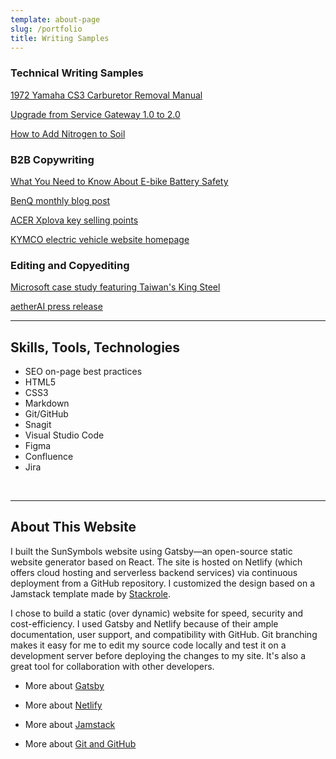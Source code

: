```yaml
---
template: about-page
slug: /portfolio
title: Writing Samples
---
```


### Technical Writing Samples
[1972 Yamaha CS3 Carburetor Removal Manual](https://docs.google.com/document/d/1zK1f4DbFlKdP7UgrS5OWuFU2D6MS-pGeRPCxoX888W0/edit?usp=sharing)
<br>

[Upgrade from Service Gateway 1.0 to 2.0](https://docs.trendmicro.com/en-us/enterprise/trend-micro-vision-one/common-apps/service-gateway-inve_001/getting-started/upgradingservicegate.aspx)

[How to Add Nitrogen to Soil](https://www.familyfoodgarden.com/how-to-add-nitrogen-to-soil/)

### B2B Copywriting

[What You Need to Know About E-bike Battery Safety](https://www.ternbicycles.com/en/explore/what-you-need-know-about-e-bike-battery-safety)
<br>

[BenQ monthly blog post](https://www.benq.com/en-ap/education/edtech-blog/what-are-the-costs-of-adding-a-smart-board-to-the-classroom.html)
<br>

[ACER Xplova key selling points](https://docs.google.com/document/d/1ODsxz9wXC1tkvYwBhUpQn4YReUU_MDGbt_pyUe6HdyY/edit?usp=sharing)
<br>

[KYMCO electric vehicle website homepage](https://docs.google.com/document/d/1zuTGYa9laV9EMq-2NKJGNtBBvzB0lEmzyN_jVpbgJmQ/edit?usp=sharing)
<br>


### Editing and Copyediting 

[Microsoft case study featuring Taiwan's King Steel](https://news.microsoft.com/apac/features/with-generational-change-taiwans-king-steel-transforms-into-an-innovation-and-sustainability-leader/)
<br>

[aetherAI press release](https://docs.google.com/document/d/1wKtqwuyv6LIdJGThPC5GRglMZI4lJE0tI3BWRdjSCLM/edit?usp=sharing)
<br>

---

## Skills, Tools, Technologies
* SEO on-page best practices
* HTML5
* CSS3
* Markdown
* Git/GitHub
* Snagit
* Visual Studio Code
* Figma
* Confluence
* Jira
<br>

---

 ## About This Website

I built the SunSymbols website using Gatsby—an open-source static website generator based on React. The site is hosted on Netlify (which offers cloud hosting and serverless backend services) via continuous deployment from a GitHub repository. I customized the design based on a Jamstack template made by [Stackrole](https://stackrole.com/).

I chose to build a static (over dynamic) website for speed, security and cost-efficiency. I used Gatsby and Netlify because of their ample documentation, user support, and compatibility with GitHub. Git branching makes it easy for me to edit my source code locally and test it on a development server before deploying the changes to my site. It's also a great tool for collaboration with other developers.

* More about [Gatsby](https://www.gatsbyjs.com/how-it-works/)

* More about [Netlify](https://www.netlify.com/about/)

* More about [Jamstack](https://jamstack.wtf/)

* More about [Git and GitHub](https://guides.github.com/activities/hello-world/)

